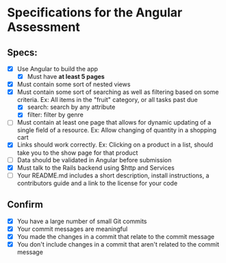 # Specifications for the Angular Assessment

## Specs:
- [x] Use Angular to build the app
    - [x] Must have **at least 5 pages**
- [x] Must contain some sort of nested views
- [x] Must contain some sort of searching as well as filtering based on some criteria. Ex: All items in the "fruit" category, or all tasks past due
    - [x] search: search by any attribute
    - [x] filter: filter by genre
- [ ] Must contain at least one page that allows for dynamic updating of a single field of a resource. Ex: Allow changing of quantity in a shopping cart
- [x] Links should work correctly. Ex: Clicking on a product in a list, should take you to the show page for that product
- [ ] Data should be validated in Angular before submission
- [x] Must talk to the Rails backend using $http and Services
- [ ] Your README.md includes a short description, install instructions, a contributors guide and a link to the license for your code

## Confirm
- [x] You have a large number of small Git commits
- [x] Your commit messages are meaningful
- [x] You made the changes in a commit that relate to the commit message
- [x] You don't include changes in a commit that aren't related to the commit message
